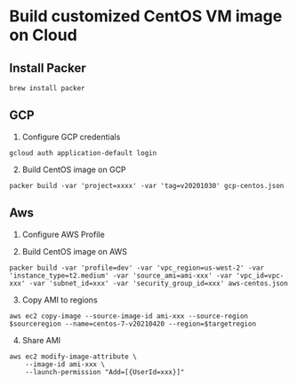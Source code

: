# Build customized CentOS VM image on Cloud

## Install Packer

```shell
brew install packer
```

## GCP

1. Configure GCP credentials

```shell
gcloud auth application-default login
```

2. Build CentOS image on GCP

``` shell
packer build -var 'project=xxxx' -var 'tag=v20201030' gcp-centos.json
```

## Aws
1. Configure AWS Profile

2. Build CentOS image on AWS

```shell
packer build -var 'profile=dev' -var 'vpc_region=us-west-2' -var 'instance_type=t2.medium' -var 'source_ami=ami-xxx' -var 'vpc_id=vpc-xxx' -var 'subnet_id=xxx' -var 'security_group_id=xxx' aws-centos.json
```

3. Copy AMI to regions

```shell
aws ec2 copy-image --source-image-id ami-xxx --source-region $sourceregion --name=centos-7-v20210420 --region=$targetregion
```

4. Share AMI

```shell
aws ec2 modify-image-attribute \
    --image-id ami-xxx \
    --launch-permission "Add=[{UserId=xxx}]"
```
